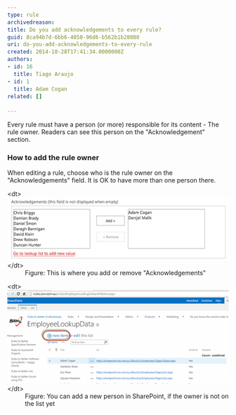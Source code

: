 ```yaml
---
type: rule
archivedreason: 
title: Do you add acknowledgements to every rule?
guid: 8ca94b7d-6bb6-4058-96d6-b562b1b28080
uri: do-you-add-acknowledgements-to-every-rule
created: 2014-10-28T17:41:34.0000000Z
authors:
- id: 16
  title: Tiago Araujo
- id: 1
  title: Adam Cogan
related: []

---
```


Every rule must have a person (or more) responsible for its content - The rule owner. Readers can see this person on the "Acknowledgement" section.

<!--endintro-->

### How to add the rule owner

When editing a rule, choose who is the rule owner on the "Acknowledgements" field. It is OK to have more than one person there.
<dl class="image">&lt;dt&gt; 
      <img src="acknowledgements.jpg" alt="acknowledgements.jpg">&lt;/dt&gt;<dd>Figure: This is where you add or remove "Acknowledgements"</dd></dl><dl class="image">&lt;dt&gt; 
      <img src="add-new-value.png" alt="acknowledgements.jpg">&lt;/dt&gt;<dd>Figure: You can add a new person in SharePoint, if the owner is not on the list yet</dd></dl>
